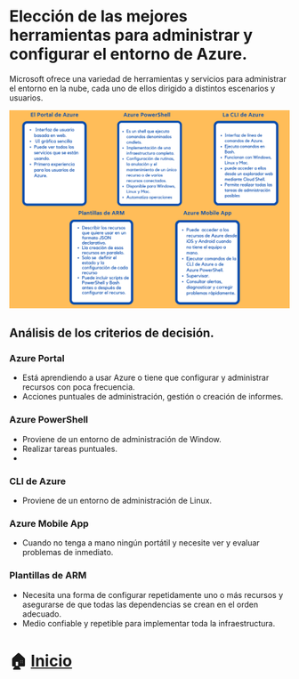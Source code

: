 # Elección de las mejores herramientas para administrar y configurar el entorno de Azure.



Microsoft ofrece una variedad de herramientas y servicios para administrar el entorno en la nube, cada uno de ellos dirigido a distintos escenarios y usuarios.

<p align="center"> 
    <strong></strong>
    <img alt="TiposNubes" src="../Imagenes/management.png"
    <strong></strong>
</p>

## Análisis de los criterios de decisión.

### Azure Portal
 * Está aprendiendo a usar Azure o tiene que configurar y administrar recursos con poca frecuencia.
 * Acciones puntuales de administración, gestión o creación de informes.
### Azure PowerShell
* Proviene de un entorno de administración de Window.
* Realizar tareas puntuales.
* 
### CLI de Azure
* Proviene de un entorno de administración de Linux.
### Azure Mobile App
* Cuando no tenga a mano ningún portátil y necesite ver y evaluar problemas de inmediato.
### Plantillas de ARM

* Necesita una forma de configurar repetidamente uno o más recursos y asegurarse de que todas las dependencias se crean en el orden adecuado.
* Medio confiable y repetible para implementar toda la infraestructura.

# :house: [Inicio](https://github.com/JazminQuino/SummerCloud-Grupo-2)